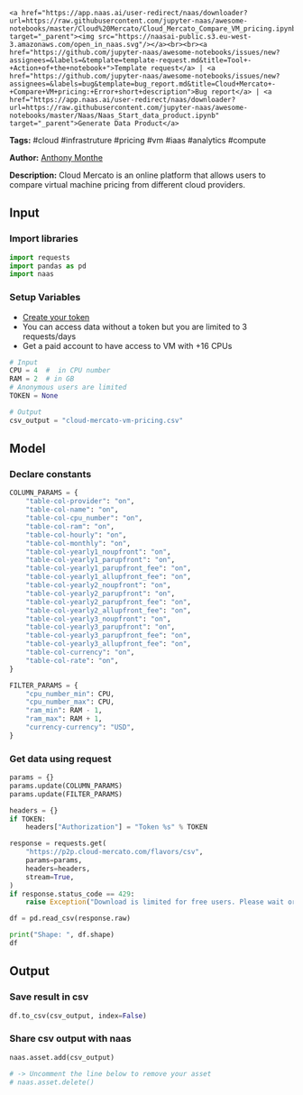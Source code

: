     <a href="https://app.naas.ai/user-redirect/naas/downloader?url=https://raw.githubusercontent.com/jupyter-naas/awesome-notebooks/master/Cloud%20Mercato/Cloud_Mercato_Compare_VM_pricing.ipynb" target="_parent"><img src="https://naasai-public.s3.eu-west-3.amazonaws.com/open_in_naas.svg"/></a><br><br><a href="https://github.com/jupyter-naas/awesome-notebooks/issues/new?assignees=&labels=&template=template-request.md&title=Tool+-+Action+of+the+notebook+">Template request</a> | <a href="https://github.com/jupyter-naas/awesome-notebooks/issues/new?assignees=&labels=bug&template=bug_report.md&title=Cloud+Mercato+-+Compare+VM+pricing:+Error+short+description">Bug report</a> | <a href="https://app.naas.ai/user-redirect/naas/downloader?url=https://raw.githubusercontent.com/jupyter-naas/awesome-notebooks/master/Naas/Naas_Start_data_product.ipynb" target="_parent">Generate Data Product</a>

**Tags:** #cloud #infrastruture #pricing #vm #iaas #analytics #compute

**Author:** [Anthony Monthe](https://www.linkedin.com/in/anthonymonthe/)

**Description:** Cloud Mercato is an online platform that allows users to compare virtual machine pricing from different cloud providers.

## Input

### Import libraries


```python
import requests
import pandas as pd
import naas
```

### Setup Variables

- [Create your token](graphql.cloud-mercato.com)
- You can access data without a token but you are limited to 3 requests/days
- Get a paid account to have access to VM with +16 CPUs


```python
# Input
CPU = 4  #  in CPU number
RAM = 2  # in GB
# Anonymous users are limited
TOKEN = None

# Output
csv_output = "cloud-mercato-vm-pricing.csv"
```

## Model

### Declare constants


```python
COLUMN_PARAMS = {
    "table-col-provider": "on",
    "table-col-name": "on",
    "table-col-cpu_number": "on",
    "table-col-ram": "on",
    "table-col-hourly": "on",
    "table-col-monthly": "on",
    "table-col-yearly1_noupfront": "on",
    "table-col-yearly1_parupfront": "on",
    "table-col-yearly1_parupfront_fee": "on",
    "table-col-yearly1_allupfront_fee": "on",
    "table-col-yearly2_noupfront": "on",
    "table-col-yearly2_parupfront": "on",
    "table-col-yearly2_parupfront_fee": "on",
    "table-col-yearly2_allupfront_fee": "on",
    "table-col-yearly3_noupfront": "on",
    "table-col-yearly3_parupfront": "on",
    "table-col-yearly3_parupfront_fee": "on",
    "table-col-yearly3_allupfront_fee": "on",
    "table-col-currency": "on",
    "table-col-rate": "on",
}
```


```python
FILTER_PARAMS = {
    "cpu_number_min": CPU,
    "cpu_number_max": CPU,
    "ram_min": RAM - 1,
    "ram_max": RAM + 1,
    "currency-currency": "USD",
}
```

### Get data using request


```python
params = {}
params.update(COLUMN_PARAMS)
params.update(FILTER_PARAMS)

headers = {}
if TOKEN:
    headers["Authorization"] = "Token %s" % TOKEN

response = requests.get(
    "https://p2p.cloud-mercato.com/flavors/csv",
    params=params,
    headers=headers,
    stream=True,
)
if response.status_code == 429:
    raise Exception("Download is limited for free users. Please wait or subscribe.")

df = pd.read_csv(response.raw)

print("Shape: ", df.shape)
df
```

## Output

### Save result in csv


```python
df.to_csv(csv_output, index=False)
```

### Share csv output with naas


```python
naas.asset.add(csv_output)

# -> Uncomment the line below to remove your asset
# naas.asset.delete()
```
